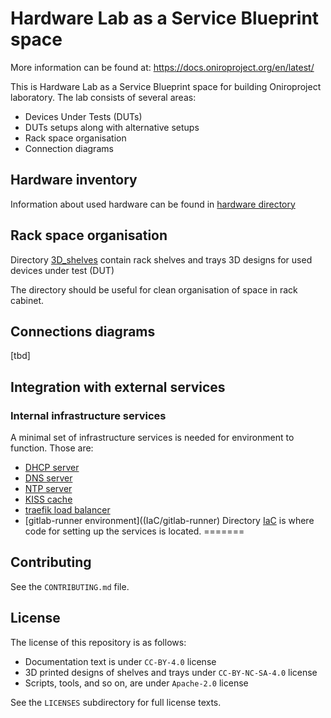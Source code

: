 <!--
SPDX-FileCopyrightText: Huawei Inc.

SPDX-License-Identifier: CC-BY-4.0
-->

# Hardware Lab as a Service Blueprint space

More information can be found at: https://docs.oniroproject.org/en/latest/

This is Hardware Lab as a Service Blueprint space for building Oniroproject laboratory. The lab consists of several areas:

* Devices Under Tests (DUTs)
* DUTs setups along with alternative setups
* Rack space organisation
* Connection diagrams

## Hardware inventory
Information about used hardware can be found in [hardware directory](hardware)

## Rack space organisation
Directory [3D_shelves](3D_shelves) contain rack shelves and trays 3D designs for used devices under test (DUT)

The directory should be useful for clean organisation of space in rack cabinet.

## Connections diagrams
[tbd]

## Integration with external services
### Internal infrastructure services
A minimal set of infrastructure services is needed for environment to function. Those are:
* [DHCP server](IaC/docker/isc-dhcp-server)
* [DNS server](IaC/docker/bind9)
* [NTP server](IaC/docker/chrony)
* [KISS cache](IaC/docker/KissCache)
* [traefik load balancer](IaC/traefik)
* [gitlab-runner environment]((IaC/gitlab-runner)
Directory [IaC](IaC) is where code for setting up the services is located.
=======

## Contributing

See the `CONTRIBUTING.md` file.

## License

The license of this repository is as follows:

* Documentation text is under `CC-BY-4.0` license
* 3D printed designs of shelves and trays under `CC-BY-NC-SA-4.0` license
* Scripts, tools, and so on, are under `Apache-2.0` license

See the `LICENSES` subdirectory for full license texts.

